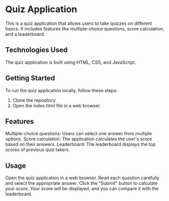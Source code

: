 # Quiz Application

This is a quiz application that allows users to take quizzes on different topics. It includes features like multiple-choice questions, score calculation, and a leaderboard.

## Technologies Used

The quiz application is built using HTML, CSS, and JavaScript.

## Getting Started

To run the quiz application locally, follow these steps:

1. Clone the repository
2. Open the index.html file in a web browser.

## Features
Multiple-choice questions: Users can select one answer from multiple options.
Score calculation: The application calculates the user's score based on their answers.
Leaderboard: The leaderboard displays the top scores of previous quiz takers.

## Usage
Open the quiz application in a web browser.
Read each question carefully and select the appropriate answer.
Click the "Submit" button to calculate your score.
Your score will be displayed, and you can compare it with the leaderboard.
